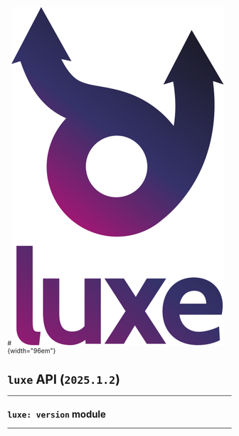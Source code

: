 #![](../../../images/luxe-dark.svg){width="96em"}

# `luxe` API (`2025.1.2`)  


---

## `luxe: version` module


---

